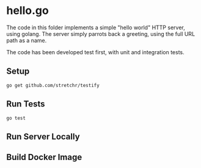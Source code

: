 # hello.go

The code in this folder implements a simple "hello world" HTTP server, using golang. The server simply parrots back a greeting, using the full URL path as a name.

The code has been developed test first, with unit and integration tests. 

## Setup

`go get github.com/stretchr/testify`

## Run Tests

`go test`

## Run Server Locally

## Build Docker Image